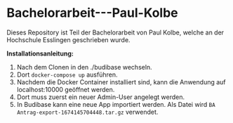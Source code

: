 # Bachelorarbeit---Paul-Kolbe

Dieses Repository ist Teil der Bachelorarbeit von Paul Kolbe, welche an der Hochschule Esslingen geschrieben wurde.

**Installationsanleitung:**
1. Nach dem Clonen in den ./budibase wechseln.
2. Dort ``docker-compose up`` ausführen.
3. Nachdem die Docker Container installiert sind, kann die Anwendung auf localhost:10000 geöffnet werden.
4. Dort muss zuerst ein neuer Admin-User angelegt werden.
5. In Budibase kann eine neue App importiert werden. Als Datei wird ``BA Antrag-export-1674145704448.tar.gz`` verwendet.
